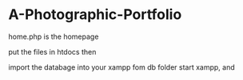 # A-Photographic-Portfolio
home.php is the homepage 

put the files in htdocs then


import the databage into your xampp fom db folder
start xampp, and 
